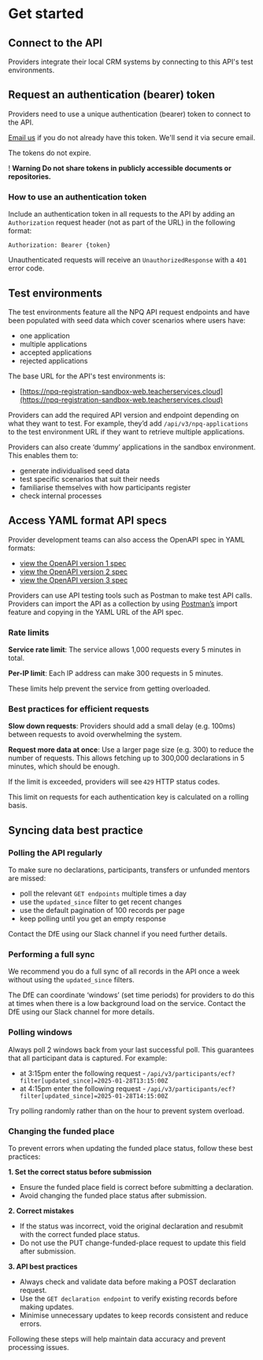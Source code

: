 # Get started

## Connect to the API

Providers integrate their local CRM systems by connecting to this API's test environments.

## Request an authentication (bearer) token

Providers need to use a unique authentication (bearer) token to connect to the API.

[Email us](mailto:continuing-professional-development@digital.education.gov.uk) if you do not already have this token. We'll send it via secure email.

The tokens do not expire.

<div class="govuk-warning-text">
  <span class="govuk-warning-text__icon" aria-hidden="true">!</span>
  <strong class="govuk-warning-text__text">
    <span class="govuk-visually-hidden">Warning</span>
    Do not share tokens in publicly accessible documents or repositories.
  </strong>
</div>

### How to use an authentication token

Include an authentication token in all requests to the API by adding an `Authorization` request header (not as part of the URL) in the following format:

```
Authorization: Bearer {token}
```

Unauthenticated requests will receive an `UnauthorizedResponse` with a `401` error code.

## Test environments

The test environments feature all the NPQ API request endpoints and have been populated with seed data which cover scenarios where users have:

* one application
* multiple applications
* accepted applications
* rejected applications

The base URL for the API's test environments is:

* [https://npq-registration-sandbox-web.teacherservices.cloud](https://npq-registration-sandbox-web.teacherservices.cloud)

Providers can add the required API version and endpoint depending on what they want to test. For example, they’d add `/api/v3/npq-applications` to the test environment URL if they want to retrieve multiple applications.

Providers can also create ‘dummy’ applications in the sandbox environment. This enables them to:

* generate individualised seed data
* test specific scenarios that suit their needs
* familiarise themselves with how participants register
* check internal processes

## Access YAML format API specs

Provider development teams can also access the OpenAPI spec in YAML formats:

* [view the OpenAPI version 1 spec](/api/docs/v1/swagger.yaml)
* [view the OpenAPI version 2 spec](/api/docs/v2/swagger.yaml)
* [view the OpenAPI version 3 spec](/api/docs/v3/swagger.yaml)

Providers can use API testing tools such as Postman to make test API calls. Providers can import the API as a collection by using [Postman’s](https://www.postman.com/) import feature and copying in the YAML URL of the API spec.

### Rate limits

**Service rate limit**: The service allows 1,000 requests every 5 minutes in total. 

**Per-IP limit**: Each IP address can make 300 requests in 5 minutes. 

These limits help prevent the service from getting overloaded. 

### Best practices for efficient requests 

**Slow down requests**: Providers should add a small delay (e.g. 100ms) between requests to avoid overwhelming the system. 

**Request more data at once**: Use a larger page size (e.g. 300) to reduce the number of requests. This allows fetching up to 300,000 declarations in 5 minutes, which should be enough. 

If the limit is exceeded, providers will see `429` HTTP status codes. 

This limit on requests for each authentication key is calculated on a rolling basis. 

## Syncing data best practice 

### Polling the API regularly 

To make sure no declarations, participants, transfers or unfunded mentors are missed:

* poll the relevant <code>GET endpoints</code> multiple times a day 
* use the <code>updated_since</code> filter to get recent changes 
* use the default pagination of 100 records per page 
* keep polling until you get an empty response 

Contact the DfE using our Slack channel if you need further details. 

### Performing a full sync  

We recommend you do a full sync of all records in the API once a week without using the <code>updated_since</code> filters.  

The DfE can coordinate ‘windows’ (set time periods) for providers to do this at times when there is a low background load on the service. Contact the DfE using our Slack channel for more details. 

### Polling windows 

Always poll 2 windows back from your last successful poll. This guarantees that all participant data is captured. For example: 

* at 3:15pm enter the following request - <code>/api/v3/participants/ecf?filter[updated_since]=2025-01-28T13:15:00Z</code>
* at 4:15pm enter the following request - <code>/api/v3/participants/ecf?filter[updated_since]=2025-01-28T14:15:00Z</code>

Try polling randomly rather than on the hour to prevent system overload. 

### Changing the funded place 

To prevent errors when updating the funded place status, follow these best practices: 

**1. Set the correct status before submission**

* Ensure the funded place field is correct before submitting a declaration. 
* Avoid changing the funded place status after submission. 

**2. Correct mistakes**

* If the status was incorrect, void the original declaration and resubmit with the correct funded place status. 
* Do not use the PUT change-funded-place request to update this field after submission. 

**3. API best practices**

* Always check and validate data before making a POST declaration request. 
* Use the <code>GET declaration endpoint</code> to verify existing records before making updates. 
* Minimise unnecessary updates to keep records consistent and reduce errors. 

Following these steps will help maintain data accuracy and prevent processing issues. 
